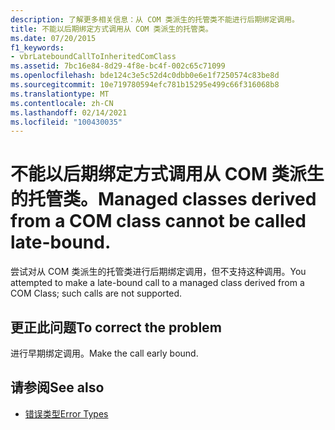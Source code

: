```yaml
---
description: 了解更多相关信息：从 COM 类派生的托管类不能进行后期绑定调用。
title: 不能以后期绑定方式调用从 COM 类派生的托管类。
ms.date: 07/20/2015
f1_keywords:
- vbrLateboundCallToInheritedComClass
ms.assetid: 7bc16e84-8d29-4f8e-bc4f-002c65c71099
ms.openlocfilehash: bde124c3e5c52d4c0dbb0e6e1f7250574c83be8d
ms.sourcegitcommit: 10e719780594efc781b15295e499c66f316068b8
ms.translationtype: MT
ms.contentlocale: zh-CN
ms.lasthandoff: 02/14/2021
ms.locfileid: "100430035"
---
```

# <a name="managed-classes-derived-from-a-com-class-cannot-be-called-late-bound"></a><span data-ttu-id="f9334-103">不能以后期绑定方式调用从 COM 类派生的托管类。</span><span class="sxs-lookup"><span data-stu-id="f9334-103">Managed classes derived from a COM class cannot be called late-bound.</span></span>

<span data-ttu-id="f9334-104">尝试对从 COM 类派生的托管类进行后期绑定调用，但不支持这种调用。</span><span class="sxs-lookup"><span data-stu-id="f9334-104">You attempted to make a late-bound call to a managed class derived from a COM Class; such calls are not supported.</span></span>

## <a name="to-correct-the-problem"></a><span data-ttu-id="f9334-105">更正此问题</span><span class="sxs-lookup"><span data-stu-id="f9334-105">To correct the problem</span></span>

<span data-ttu-id="f9334-106">进行早期绑定调用。</span><span class="sxs-lookup"><span data-stu-id="f9334-106">Make the call early bound.</span></span>

## <a name="see-also"></a><span data-ttu-id="f9334-107">请参阅</span><span class="sxs-lookup"><span data-stu-id="f9334-107">See also</span></span>

- [<span data-ttu-id="f9334-108">错误类型</span><span class="sxs-lookup"><span data-stu-id="f9334-108">Error Types</span></span>](../programming-guide/language-features/error-types.md)
